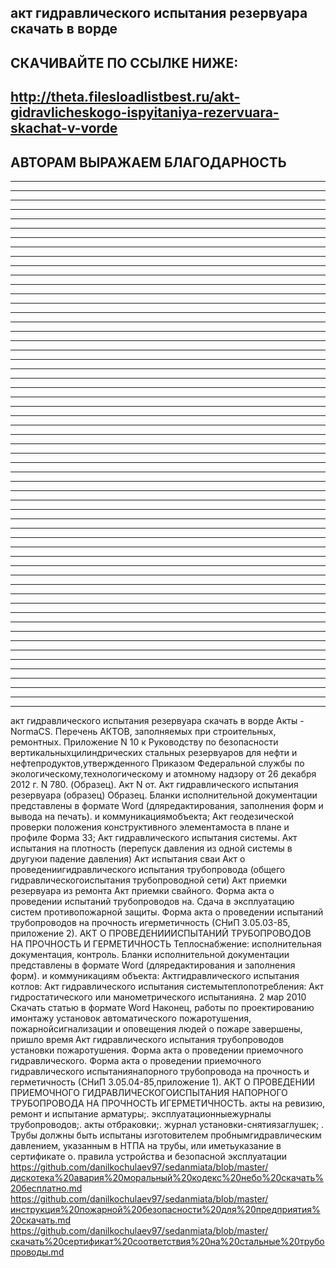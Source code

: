 акт гидравлического испытания резервуара скачать в ворде
--------------------------------------------------
СКАЧИВАЙТЕ ПО ССЫЛКЕ НИЖЕ:
--------------------------------------------------
http://theta.filesloadlistbest.ru/akt-gidravlicheskogo-ispyitaniya-rezervuara-skachat-v-vorde
--------------------------------------------------
АВТОРАМ ВЫРАЖАЕМ БЛАГОДАРНОСТЬ
--------------------------------------------------
--------------------------------------------------
--------------------------------------------------
--------------------------------------------------
--------------------------------------------------
--------------------------------------------------
--------------------------------------------------
--------------------------------------------------
--------------------------------------------------
--------------------------------------------------
--------------------------------------------------
--------------------------------------------------
--------------------------------------------------
--------------------------------------------------
--------------------------------------------------
--------------------------------------------------
--------------------------------------------------
--------------------------------------------------
--------------------------------------------------
--------------------------------------------------
--------------------------------------------------
--------------------------------------------------
--------------------------------------------------
--------------------------------------------------
--------------------------------------------------
--------------------------------------------------
--------------------------------------------------
--------------------------------------------------
--------------------------------------------------
--------------------------------------------------
--------------------------------------------------
--------------------------------------------------
--------------------------------------------------
--------------------------------------------------
--------------------------------------------------
--------------------------------------------------
--------------------------------------------------
--------------------------------------------------
--------------------------------------------------
--------------------------------------------------
--------------------------------------------------
--------------------------------------------------
--------------------------------------------------
--------------------------------------------------
--------------------------------------------------
--------------------------------------------------
--------------------------------------------------
--------------------------------------------------
--------------------------------------------------
--------------------------------------------------
--------------------------------------------------
--------------------------------------------------
--------------------------------------------------
--------------------------------------------------
--------------------------------------------------
--------------------------------------------------
--------------------------------------------------
--------------------------------------------------
акт гидравлического испытания резервуара скачать в ворде Акты - NormaCS. Перечень АКТОВ, заполняемых при строительных, ремонтных. Приложение N 10 к Руководству по безопасности вертикальныхцилиндрических стальных резервуаров для нефти и нефтепродуктов,утвержденного Приказом Федеральной службы по экологическому,технологическому и атомному надзору от 26 декабря 2012 г. N 780. (Образец). Акт N  от. Акт гидравлического испытания резервуара (образец)  Образец. Бланки исполнительной документации представлены в формате Word (дляредактирования, заполнения форм и вывода на печать).  и коммуникациямобъекта; Акт геодезической проверки положения конструктивного элементамоста в плане и профиле Форма 33; Акт гидравлического испытания системы. Акт испытания на плотность (перепуск давления из одной системы в другуюи падение давления)  Акт испытания сваи  Акт о проведениигидравлического испытания трубопровода (общего гидравлическогоиспытания трубопроводной сети)  Акт приемки резервуара из ремонта Акт приемки свайного. Форма акта о проведении испытаний трубопроводов на. Сдача в эксплуатацию систем противопожарной защиты. Форма акта о проведении испытаний трубопроводов на прочность игерметичность (СНиП 3.05.03-85, приложение 2). АКТ О ПРОВЕДЕНИИИСПЫТАНИЙ ТРУБОПРОВОДОВ НА ПРОЧНОСТЬ И ГЕРМЕТИЧНОСТЬ
Теплоснабжение: исполнительная документация, контроль. Бланки исполнительной документации представлены в формате Word (дляредактирования и заполнения форм).  и коммуникациям объекта: Актгидравлического испытания котлов: Акт гидравлического испытания системытеплопотребления: Акт гидростатического или манометрического испытанияна. 2 мар 2010  Скачать статью в формате Word Наконец, работы по проектированию имонтажу установок автоматического пожаротушения, пожарнойсигнализации и оповещения людей о пожаре завершены, пришло время Акт гидравлического испытания трубопроводов установки пожаротушения. Форма акта о проведении приемочного гидравлического. Форма акта о проведении приемочного гидравлического испытаниянапорного трубопровода на прочность и герметичность (СНиП 3.05.04-85,приложение 1). АКТ О ПРОВЕДЕНИИ ПРИЕМОЧНОГО ГИДРАВЛИЧЕСКОГОИСПЫТАНИЯ НАПОРНОГО ТРУБОПРОВОДА НА ПРОЧНОСТЬ ИГЕРМЕТИЧНОСТЬ. акты на ревизию, ремонт и испытание арматуры;. эксплуатационныежурналы трубопроводов;. акты отбраковки;. журнал установки-снятиязаглушек; . Трубы должны быть испытаны изготовителем пробнымгидравлическим давлением, указанным в НТПА на трубы, или иметьуказание в сертификате о. правила устройства и безопасной эксплуатации
https://github.com/danilkochulaev97/sedanmiata/blob/master/дискотека%20авария%20моральный%20кодекс%20небо%20скачать%20бесплатно.md
https://github.com/danilkochulaev97/sedanmiata/blob/master/инструкция%20пожарной%20безопасности%20для%20предприятия%20скачать.md
https://github.com/danilkochulaev97/sedanmiata/blob/master/скачать%20сертификат%20соответствия%20на%20стальные%20трубопроводы.md